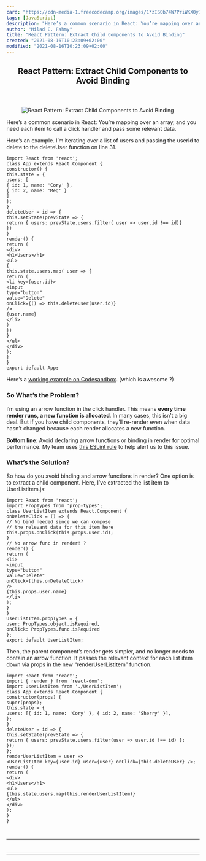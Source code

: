 ```yaml
---
card: "https://cdn-media-1.freecodecamp.org/images/1*zISOb74W7PriWKX0y7biKg.jpeg"
tags: [JavaScript]
description: "Here’s a common scenario in React: You’re mapping over an arr"
author: "Milad E. Fahmy"
title: "React Pattern: Extract Child Components to Avoid Binding"
created: "2021-08-16T10:23:09+02:00"
modified: "2021-08-16T10:23:09+02:00"
---
```

<div class="site-wrapper">
<main id="site-main" class="site-main outer">
<div class="inner">
<article class="post-full post tag-javascript tag-react tag-react-native tag-web-development tag-web-design ">
<header class="post-full-header">
<h1 class="post-full-title">React Pattern: Extract Child Components to Avoid Binding</h1>
</header>
<figure class="post-full-image">
<picture>
<source media="(max-width: 700px)" sizes="1px" srcset="data:image/gif;base64,R0lGODlhAQABAIAAAAAAAP///yH5BAEAAAAALAAAAAABAAEAAAIBRAA7 1w">
<source media="(min-width: 701px)" sizes="(max-width: 800px) 400px,
(max-width: 1170px) 700px,
1400px" srcset="https://cdn-media-1.freecodecamp.org/images/1*zISOb74W7PriWKX0y7biKg.jpeg 300w,
https://cdn-media-1.freecodecamp.org/images/1*zISOb74W7PriWKX0y7biKg.jpeg 600w,
https://cdn-media-1.freecodecamp.org/images/1*zISOb74W7PriWKX0y7biKg.jpeg 1000w,
https://cdn-media-1.freecodecamp.org/images/1*zISOb74W7PriWKX0y7biKg.jpeg 2000w">
<img onerror="this.style.display='none'" src="https://cdn-media-1.freecodecamp.org/images/1*zISOb74W7PriWKX0y7biKg.jpeg" alt="React Pattern: Extract Child Components to Avoid Binding">
</picture>
</figure>
<section class="post-full-content">
<div class="post-content">
<p>Here’s a common scenario in React: You’re mapping over an array, and you need each item to call a click handler and pass some relevant data.</p><p>Here’s an example. I’m iterating over a list of users and passing the userId to delete to the deleteUser function on line 31.</p><pre><code class="language-js">import React from 'react';
class App extends React.Component {
constructor() {
this.state = {
users: [
{ id: 1, name: 'Cory' },
{ id: 2, name: 'Meg' }
]
};
}
deleteUser = id =&gt; {
this.setState(prevState =&gt; {
return { users: prevState.users.filter( user =&gt; user.id !== id)}
})
}
render() {
return (
&lt;div&gt;
&lt;h1&gt;Users&lt;/h1&gt;
&lt;ul&gt;
{
this.state.users.map( user =&gt; {
return (
&lt;li key={user.id}&gt;
&lt;input
type="button"
value="Delete"
onClick={() =&gt; this.deleteUser(user.id)}
/&gt;
{user.name}
&lt;/li&gt;
)
})
}
&lt;/ul&gt;
&lt;/div&gt;
);
}
}
export default App;</code></pre><p>Here’s a <a href="https://codesandbox.io/s/0OP2Yq87" rel="noopener">working example on Codesandbox</a>. (which is awesome ?)</p><h3 id="so-what-s-the-problem">So What’s the Problem?</h3><p>I’m using an arrow function in the click handler. This means <strong>every time render runs, a new function is allocated</strong>. In many cases, this isn’t a big deal. But if you have child components, they’ll re-render even when data hasn’t changed because each render allocates a new function.</p><p><strong>Bottom line</strong>: Avoid declaring arrow functions or binding in render for optimal performance. My team uses <a href="https://github.com/yannickcr/eslint-plugin-react/blob/master/docs/rules/jsx-no-bind.md" rel="noopener">this ESLint rule</a> to help alert us to this issue.</p><h3 id="what-s-the-solution">What’s the Solution?</h3><p>So how do you avoid binding and arrow functions in render? One option is to extract a child component. Here, I’ve extracted the list item to UserListItem.js:</p><pre><code class="language-js">import React from 'react';
import PropTypes from 'prop-types';
class UserListItem extends React.Component {
onDeleteClick = () =&gt; {
// No bind needed since we can compose
// the relevant data for this item here
this.props.onClick(this.props.user.id);
}
// No arrow func in render! ?
render() {
return (
&lt;li&gt;
&lt;input
type="button"
value="Delete"
onClick={this.onDeleteClick}
/&gt;
{this.props.user.name}
&lt;/li&gt;
);
}
}
UserListItem.propTypes = {
user: PropTypes.object.isRequired,
onClick: PropTypes.func.isRequired
};
export default UserListItem;</code></pre><p>Then, the parent component’s render gets simpler, and no longer needs to contain an arrow function. It passes the relevant context for each list item down via props in the new “renderUserListItem” function.</p><pre><code class="language-js">import React from 'react';
import { render } from 'react-dom';
import UserListItem from './UserListItem';
class App extends React.Component {
constructor(props) {
super(props);
this.state = {
users: [{ id: 1, name: 'Cory' }, { id: 2, name: 'Sherry' }],
};
}
deleteUser = id =&gt; {
this.setState(prevState =&gt; {
return { users: prevState.users.filter(user =&gt; user.id !== id) };
});
};
renderUserListItem = user =&gt;
&lt;UserListItem key={user.id} user={user} onClick={this.deleteUser} /&gt;;
render() {
return (
&lt;div&gt;
&lt;h1&gt;Users&lt;/h1&gt;
&lt;ul&gt;
{this.state.users.map(this.renderUserListItem)}
&lt;/ul&gt;
&lt;/div&gt;
);
}
}
</div>
<hr>
<hr>
</section>
</article>
</div>
</main>
</div>
<!-- Google Tag Manager (noscript) -->
<!-- End Google Tag Manager (noscript) -->
